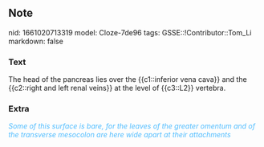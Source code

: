 ## Note
nid: 1661020713319
model: Cloze-7de96
tags: GSSE::!Contributor::Tom_Li
markdown: false

### Text
<div>
  The head of the pancreas lies over the {{c1::inferior vena cava}}
  and the {{c2::right and left renal veins}} at the level of
  {{c3::L2}} vertebra.
</div>

### Extra
<div>
  <i><font color="#4FBCFF">Some of this surface is bare, for the
  leaves of the greater omentum and of the transverse mesocolon are
  here wide apart at their attachments</font></i>
</div>
